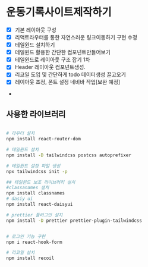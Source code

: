 # 운동기록사이트제작하기

- [x] 기본 레이아웃 구성
- [x] 리액트라우터를 통한 자연스러운 링크이동하기 구현 수정
- [x] 테일윈드 설치하기
- [x] 테일윈드 활용한 간단한 컴포넌트만들어보기
- [x] 테일윈드로 레이아웃 구조 잡기 1차
- [x] Header 레이아웃 컴포넌트생성.
- [x] 리코일 도입 및 간단하게 todo 데이터생성 끌고오기
- [x] 레이아웃 조정, 폰트 설정 네비바 작업[보완 예정]
- 

## 사용한 라이브러리

```bash

# 라우터 설치
npm install react-router-dom 

# 테일윈드 설치
npm install -D tailwindcss postcss autoprefixer

# 테일윈드 설정 파일 생성
npx tailwindcss init -p

## 테일윈드 보조 라이브러리 설치
#classanames 설치
npm install classnames
# dasiy ui
npm install react-daisyui

# prettier 플러그인 설치
npm install -D prettier prettier-plugin-tailwindcss


# 로그인 기능 구현
npm i react-hook-form

# 리코일 설치
npm install recoil


```
